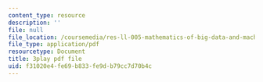 ```yaml
---
content_type: resource
description: ''
file: null
file_location: /coursemedia/res-ll-005-mathematics-of-big-data-and-machine-learning-january-iap-2020/f31020e4fe69b833fe9db79cc7d70b4c_ADQck0zeBLQ.pdf
file_type: application/pdf
resourcetype: Document
title: 3play pdf file
uid: f31020e4-fe69-b833-fe9d-b79cc7d70b4c
---
```

